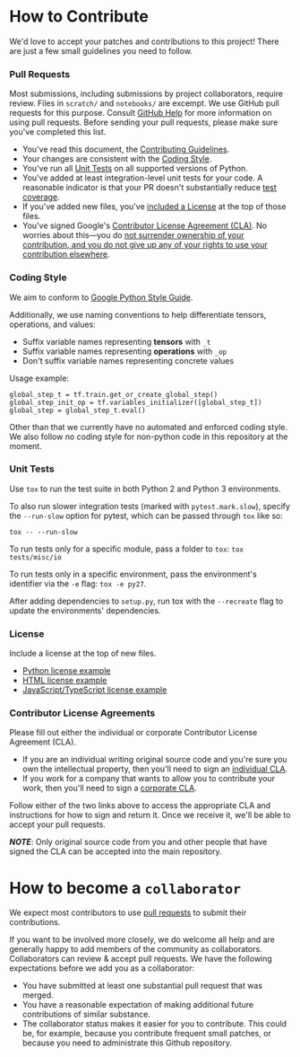 # How to Contribute

We'd love to accept your patches and contributions to this project! There are
just a few small guidelines you need to follow.

### Pull Requests

Most submissions, including submissions by project collaborators, require review. Files in `scratch/` and `notebooks/` are excempt. We use GitHub pull requests for this purpose. Consult [GitHub Help](https://help.github.com/articles/about-pull-requests/) for more information on using pull requests. Before sending your pull requests, please make sure you've completed this list.

- You've read this document, the [Contributing Guidelines](CONTRIBUTING.md).
- Your changes are consistent with the [Coding Style](https://github.com/tensorflow/lucid/blob/master/CONTRIBUTING.md#coding-style).
- You've run all [Unit Tests](https://github.com/tensorflow/lucid/blob/master/CONTRIBUTING.md#unit-tests) on all supported versions of Python.
- You've added at least integration-level unit tests for your code. A reasonable indicator is that your PR doesn't substantially reduce [test coverage](https://coveralls.io/github/tensorflow/lucid). 
- If you've added new files, you've [included a License](https://github.com/tensorflow/lucid/blob/master/CONTRIBUTING.md#unit-tests) at the top of those files.
- You've signed Google's [Contributor License Agreement (CLA)](https://cla.developers.google.com/). No worries about this—you do [not surrender ownership of your contribution, and you do not give up any of your rights to use your contribution elsewhere](https://cla.developers.google.com/about).

### Coding Style

We aim to conform to
[Google Python Style Guide](https://github.com/google/styleguide/blob/gh-pages/pyguide.md).

Additionally, we use naming conventions to help differentiate tensors, operations, and values:

* Suffix variable names representing **tensors** with `_t`
* Suffix variable names representing **operations** with `_op`
* Don't suffix variable names representing concrete values

Usage example:

```
global_step_t = tf.train.get_or_create_global_step()
global_step_init_op = tf.variables_initializer([global_step_t])
global_step = global_step_t.eval()
```

Other than that we currently have no automated and enforced coding style. We also follow no coding style for non-python code in this repository at the moment.

### Unit Tests

Use `tox` to run the test suite in both Python 2 and Python 3 environments.

To also run slower integration tests (marked with `pytest.mark.slow`), specify the `--run-slow` option for pytest, which can be passed through `tox` like so:

```
tox -- --run-slow
```

To run tests only for a specific module, pass a folder to `tox`:
`tox tests/misc/io`

To run tests only in a specific environment, pass the environment's identifier
via the `-e` flag: `tox -e py27`.

After adding dependencies to `setup.py`, run tox with the `--recreate` flag to
update the environments' dependencies.

### License

Include a license at the top of new files.

* [Python license example](https://github.com/tensorflow/lucid/blob/master/lucid/modelzoo/nets_factory.py#L1)
* [HTML license example](https://github.com/tensorflow/lucid/blob/master/lucid/scratch/js/src/Sprite.html#L1)
* [JavaScript/TypeScript license example](https://github.com/tensorflow/lucid/blob/master/lucid/scratch/js/src/index.js#L1)

### Contributor License Agreements

Please fill out either the individual or corporate Contributor License Agreement (CLA).

  * If you are an individual writing original source code and you're sure you own the intellectual property, then you'll need to sign an [individual CLA](https://code.google.com/legal/individual-cla-v1.0.html).
  * If you work for a company that wants to allow you to contribute your work, then you'll need to sign a [corporate CLA](https://code.google.com/legal/corporate-cla-v1.0.html).

Follow either of the two links above to access the appropriate CLA and instructions for how to sign and return it. Once we receive it, we'll be able to accept your pull requests.

***NOTE***: Only original source code from you and other people that have signed the CLA can be accepted into the main repository.

# How to become a `collaborator`

We expect most contributors to use [pull requests](https://github.com/tensorflow/lucid/blob/master/CONTRIBUTING.md#pull-requests) to submit their contributions.

If you want to be involved more closely, we do welcome all help and are generally happy to add members of the community as collaborators. Collaborators can review & accept pull requests. We have the following expectations before we add you as a collaborator:

- You have submitted at least one substantial pull request that was merged.
- You have a reasonable expectation of making additional future contributions of similar substance.
- The collaborator status makes it easier for you to contribute. This could be, for example, because you contribute frequent small patches, or because you need to administrate this Github repository.
